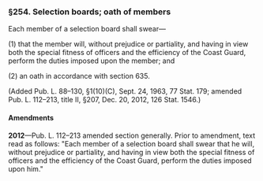 ### §254. Selection boards; oath of members ###

Each member of a selection board shall swear—

(1) that the member will, without prejudice or partiality, and having in view both the special fitness of officers and the efficiency of the Coast Guard, perform the duties imposed upon the member; and

(2) an oath in accordance with section 635.

(Added Pub. L. 88–130, §1(10)(C), Sept. 24, 1963, 77 Stat. 179; amended Pub. L. 112–213, title II, §207, Dec. 20, 2012, 126 Stat. 1546.)

#### Amendments ####

**2012**—Pub. L. 112–213 amended section generally. Prior to amendment, text read as follows: "Each member of a selection board shall swear that he will, without prejudice or partiality, and having in view both the special fitness of officers and the efficiency of the Coast Guard, perform the duties imposed upon him."